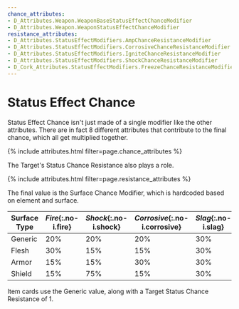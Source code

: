 ```yaml
---
chance_attributes:
- D_Attributes.Weapon.WeaponBaseStatusEffectChanceModifier
- D_Attributes.Weapon.WeaponStatusEffectChanceModifier
resistance_attributes:
- D_Attributes.StatusEffectModifiers.AmpChanceResistanceModifier
- D_Attributes.StatusEffectModifiers.CorrosiveChanceResistanceModifier
- D_Attributes.StatusEffectModifiers.IgniteChanceResistanceModifier
- D_Attributes.StatusEffectModifiers.ShockChanceResistanceModifier
- D_Cork_Attributes.StatusEffectModifiers.FreezeChanceResistanceModifier
---
```


# Status Effect Chance

Status Effect Chance isn't just made of a single modifier like the other attributes. There are in
fact 8 different attributes that contribute to the final chance, which all get multiplied together.

{% include attributes.html filter=page.chance_attributes %}

The Target's Status Chance Resistance also plays a role.

{% include attributes.html filter=page.resistance_attributes %}

The final value is the Surface Chance Modifier, which is hardcoded based on element and surface.

Surface Type | *Fire*{:.no-i.fire} | *Shock*{:.no-i.shock} | *Corrosive*{:.no-i.corrosive} | *Slag*{:.no-i.slag} | *Cryo*{:.no-i.cryo}
---|---|---|---|---|---
Generic | 20% | 20% | 20% | 30% | 15%
Flesh   | 30% | 15% | 15% | 30% | 15%
Armor   | 15% | 15% | 30% | 30% | 15%
Shield  | 15% | 75% | 15% | 30% |  5%

Item cards use the Generic value, along with a Target Status Chance Resistance of 1.
